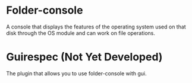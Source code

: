 # Folder-console
A console that displays the features of the operating system used on that disk through the OS module and can work on file operations.

# Guirespec (Not Yet Developed)
The plugin that allows you to use folder-console with gui.





